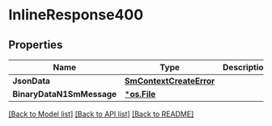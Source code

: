 # InlineResponse400

## Properties
Name | Type | Description | Notes
------------ | ------------- | ------------- | -------------
**JsonData** | [**SmContextCreateError**](SmContextCreateError.md) |  | [optional] 
**BinaryDataN1SmMessage** | [***os.File**](*os.File.md) |  | [optional] 

[[Back to Model list]](../README.md#documentation-for-models) [[Back to API list]](../README.md#documentation-for-api-endpoints) [[Back to README]](../README.md)


